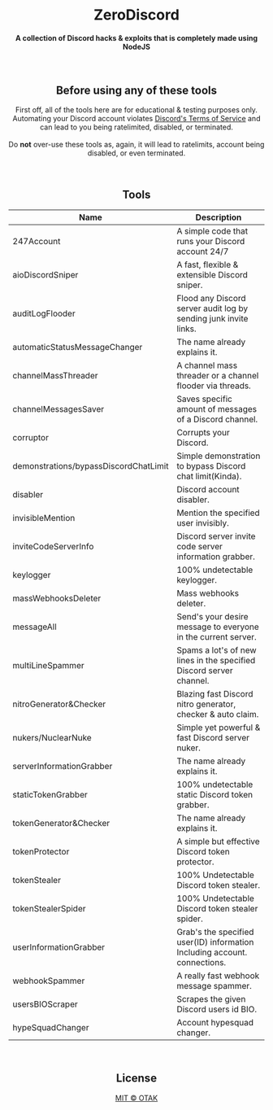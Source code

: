 <div align="center">
    <h1>ZeroDiscord</h1>
    <h4>A collection of Discord hacks & exploits that is completely made using NodeJS</h4>

<br>

## Before using any of these tools
First off, all of the tools here are for educational & testing purposes only. Automating your Discord account violates [Discord's Terms of Service](https://discord.com/tos) and can lead to you being ratelimited, disabled, or terminated.<br>
<br>Do **not** over-use these tools as, again, it will lead to ratelimits, account being disabled, or even terminated.

<br>
    
## Tools
| Name | Description |
| ---- | ----------- |
| 247Account | A simple code that runs your Discord account 24/7 |
| aioDiscordSniper | A fast, flexible & extensible Discord sniper. |
| auditLogFlooder | Flood any Discord server audit log by sending junk invite links. |
| automaticStatusMessageChanger | The name already explains it. |
| channelMassThreader | A channel mass threader or a channel flooder via threads. |
| channelMessagesSaver | Saves specific amount of messages of a Discord channel. |
| corruptor | Corrupts your Discord. |
| demonstrations/bypassDiscordChatLimit | Simple demonstration to bypass Discord chat limit(Kinda). |
| disabler | Discord account disabler. |
| invisibleMention | Mention the specified user invisibly. |
| inviteCodeServerInfo | Discord server invite code server information grabber. |
| keylogger | 100% undetectable keylogger. |
| massWebhooksDeleter | Mass webhooks deleter. |
| messageAll | Send's your desire message to everyone in the current server. |
| multiLineSpammer | Spams a lot's of new lines in the specified Discord server channel. |
| nitroGenerator&Checker | Blazing fast Discord nitro generator, checker & auto claim. |
| nukers/NuclearNuke | Simple yet powerful & fast Discord server nuker. |
| serverInformationGrabber | The name already explains it. |
| staticTokenGrabber | 100% undetectable static Discord token grabber. |
| tokenGenerator&Checker | The name already explains it. |
| tokenProtector | A simple but effective Discord token protector. |
| tokenStealer | 100% Undetectable Discord token stealer. |
| tokenStealerSpider | 100% Undetectable Discord token stealer spider. |
| userInformationGrabber | Grab's the specified user(ID) information Including account. connections. |
| webhookSpammer | A really fast webhook message spammer. |
| usersBIOScraper | Scrapes the given Discord users id BIO. |
| hypeSquadChanger | Account hypesquad changer. |

<br> 
    
## License
<a href="https://github.com/OTAKKATO/ZeroDiscord/blob/main/LICENSE"> MIT © OTAK </a>

</div>
